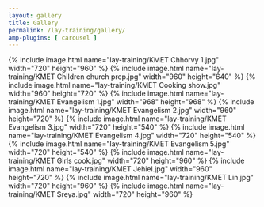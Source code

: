 ```yaml
---
layout: gallery
title: Gallery
permalink: /lay-training/gallery/
amp-plugins: [ carousel ]
---
```


{% include image.html name="lay-training/KMET Chhorvy 1.jpg" width="720" height="960" %}
{% include image.html name="lay-training/KMET Children church prep.jpg" width="960" height="640" %}
{% include image.html name="lay-training/KMET Cooking show.jpg" width="960" height="720" %}
{% include image.html name="lay-training/KMET Evangelism 1.jpg" width="968" height="968" %}
{% include image.html name="lay-training/KMET Evangelism 2.jpg" width="960" height="720" %}
{% include image.html name="lay-training/KMET Evangelism 3.jpg" width="720" height="540" %}
{% include image.html name="lay-training/KMET Evangelism 4.jpg" width="720" height="540" %}
{% include image.html name="lay-training/KMET Evangelism 5.jpg" width="720" height="540" %}
{% include image.html name="lay-training/KMET Girls cook.jpg" width="720" height="960" %}
{% include image.html name="lay-training/KMET Jehiel.jpg" width="960" height="720" %}
{% include image.html name="lay-training/KMET Lin.jpg" width="720" height="960" %}
{% include image.html name="lay-training/KMET Sreya.jpg" width="720" height="960" %}
